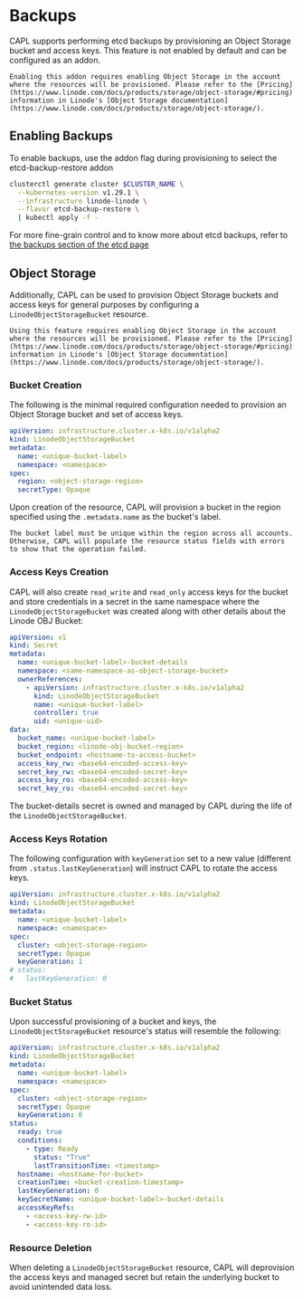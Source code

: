 # Backups

CAPL supports performing etcd backups by provisioning an Object Storage bucket and access keys. This feature is not enabled by default and can be configured as an addon.

```admonish warning
Enabling this addon requires enabling Object Storage in the account where the resources will be provisioned. Please refer to the [Pricing](https://www.linode.com/docs/products/storage/object-storage/#pricing) information in Linode's [Object Storage documentation](https://www.linode.com/docs/products/storage/object-storage/).
```

## Enabling Backups

To enable backups, use the addon flag during provisioning to select the etcd-backup-restore addon
```sh
clusterctl generate cluster $CLUSTER_NAME \
  --kubernetes-version v1.29.1 \
  --infrastructure linode-linode \
  --flavor etcd-backup-restore \
  | kubectl apply -f -
```
For more fine-grain control and to know more about etcd backups, refer to [the backups section of the etcd page](../topics/etcd.md#etcd-backups)

## Object Storage

Additionally, CAPL can be used to provision Object Storage buckets and access keys for general purposes by configuring a `LinodeObjectStorageBucket` resource.

```admonish warning
Using this feature requires enabling Object Storage in the account where the resources will be provisioned. Please refer to the [Pricing](https://www.linode.com/docs/products/storage/object-storage/#pricing) information in Linode's [Object Storage documentation](https://www.linode.com/docs/products/storage/object-storage/).
```

### Bucket Creation

The following is the minimal required configuration needed to provision an Object Storage bucket and set of access keys.

```yaml
apiVersion: infrastructure.cluster.x-k8s.io/v1alpha2
kind: LinodeObjectStorageBucket
metadata:
  name: <unique-bucket-label>
  namespace: <namespace>
spec:
  region: <object-storage-region>
  secretType: Opaque
```

Upon creation of the resource, CAPL will provision a bucket in the region specified using the `.metadata.name` as the bucket's label.

```admonish warning
The bucket label must be unique within the region across all accounts. Otherwise, CAPL will populate the resource status fields with errors to show that the operation failed.
```

### Access Keys Creation

CAPL will also create `read_write` and `read_only` access keys for the bucket and store credentials in a secret in the same namespace where the `LinodeObjectStorageBucket` was created along with other details about the Linode OBJ Bucket:

```yaml
apiVersion: v1
kind: Secret
metadata:
  name: <unique-bucket-label>-bucket-details
  namespace: <same-namespace-as-object-storage-bucket>
  ownerReferences:
    - apiVersion: infrastructure.cluster.x-k8s.io/v1alpha2
      kind: LinodeObjectStorageBucket
      name: <unique-bucket-label>
      controller: true
      uid: <unique-uid>
data:
  bucket_name: <unique-bucket-label>
  bucket_region: <linode-obj-bucket-region>
  bucket_endpoint: <hostname-to-access-bucket>
  access_key_rw: <base64-encoded-access-key>
  secret_key_rw: <base64-encoded-secret-key>
  access_key_ro: <base64-encoded-access-key>
  secret_key_ro: <base64-encoded-secret-key>
```

The bucket-details secret is owned and managed by CAPL during the life of the `LinodeObjectStorageBucket`.

### Access Keys Rotation

The following configuration with `keyGeneration` set to a new value (different from `.status.lastKeyGeneration`) will instruct CAPL to rotate the access keys.

```yaml
apiVersion: infrastructure.cluster.x-k8s.io/v1alpha2
kind: LinodeObjectStorageBucket
metadata:
  name: <unique-bucket-label>
  namespace: <namespace>
spec:
  cluster: <object-storage-region>
  secretType: Opaque
  keyGeneration: 1
# status:
#   lastKeyGeneration: 0
```

### Bucket Status

Upon successful provisioning of a bucket and keys, the `LinodeObjectStorageBucket` resource's status will resemble the following:

```yaml
apiVersion: infrastructure.cluster.x-k8s.io/v1alpha2
kind: LinodeObjectStorageBucket
metadata:
  name: <unique-bucket-label>
  namespace: <namespace>
spec:
  cluster: <object-storage-region>
  secretType: Opaque
  keyGeneration: 0
status:
  ready: true
  conditions:
    - type: Ready
      status: "True"
      lastTransitionTime: <timestamp>
  hostname: <hostname-for-bucket>
  creationTime: <bucket-creation-timestamp>
  lastKeyGeneration: 0
  keySecretName: <unique-bucket-label>-bucket-details
  accessKeyRefs:
    - <access-key-rw-id>
    - <access-key-ro-id>
```

### Resource Deletion

When deleting a `LinodeObjectStorageBucket` resource, CAPL will deprovision the access keys and managed secret but retain the underlying bucket to avoid unintended data loss.
